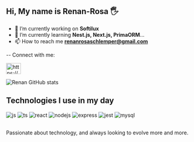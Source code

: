 ## Hi, My name is Renan-Rosa 🖐️
- 🔭 I’m currently working on **Softilux**
- 🌱 I’m currently learning **Nest.js, Next.js, PrimaORM**...
- 📫 How to reach me **renanrosaschlemper@gmail.com**

-- Connect with me: <p><a href="https://linkedin.com/in/renan-rosaschlemper/" target="blank"><img align="center" src="https://raw.githubusercontent.com/rahuldkjain/github-profile-readme-generator/master/src/images/icons/Social/linked-in-alt.svg" alt="https://www.linkedin.com/in/renan-rosa-schlemper/" height="30" width="40" /></a>

![Renan GitHub stats](https://github-readme-stats.vercel.app/api?username=Renan-Rosa&show_icons=true&theme=dracula&count_private=true)

## Technologies I use in my day

<div style="display: inline_block">
  <img align="center" alt="js" src="https://img.shields.io/badge/JavaScript-F7DF1E?style=for-the-badge&logo=javascript&logoColor=black" />
  <img align="center" alt="ts" src="https://img.shields.io/badge/TypeScript-007ACC?style=for-the-badge&logo=typescript&logoColor=white" />
  <img align="center" alt="react" src="https://img.shields.io/badge/React-20232A?style=for-the-badge&logo=react&logoColor=61DAFB" />
  <img align="center" alt="nodejs" src="https://img.shields.io/badge/Node.js-43853D?style=for-the-badge&logo=node.js&logoColor=white" />
  <img align="center" alt="express" src="https://img.shields.io/badge/Express.js-404D59?style=for-the-badge" />
  <img align="center" alt="jest" src="https://img.shields.io/badge/Jest-323330?style=for-the-badge&logo=Jest&logoColor=white" />
  <img align="center" alt="mysql" src="https://img.shields.io/badge/MySQL-00000F?style=for-the-badge&logo=mysql&logoColor=white" />
  
 
</div><br/>

Passionate about technology, and always looking to evolve more and more.
